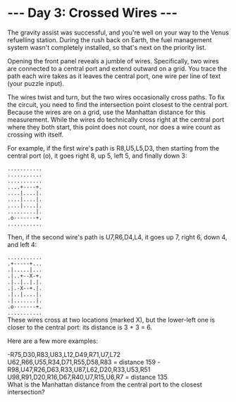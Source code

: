 # --- Day 3: Crossed Wires ---
The gravity assist was successful, and you're well on your way to the Venus refuelling station. During the rush back on Earth, the fuel management system wasn't completely installed, so that's next on the priority list.

Opening the front panel reveals a jumble of wires. Specifically, two wires are connected to a central port and extend outward on a grid. You trace the path each wire takes as it leaves the central port, one wire per line of text (your puzzle input).

The wires twist and turn, but the two wires occasionally cross paths. To fix the circuit, you need to find the intersection point closest to the central port. Because the wires are on a grid, use the Manhattan distance for this measurement. While the wires do technically cross right at the central port where they both start, this point does not count, nor does a wire count as crossing with itself.

For example, if the first wire's path is R8,U5,L5,D3, then starting from the central port (o), it goes right 8, up 5, left 5, and finally down 3:

`...........`  
`...........`  
`...........`   
`....+----+.`    
`....|....|.`  
`....|....|.`    
`....|....|.`    
`.........|.`    
`.o-------+.`    
`...........` 

Then, if the second wire's path is U7,R6,D4,L4, it goes up 7, right 6, down 4, and left 4:

`...........`  
`.+-----+...`  
`.|.....|...`  
`.|..+--X-+.`  
`.|..|..|.|.`  
`.|.-X--+.|.`  
`.|..|....|.`  
`.|.......|.`  
`.o-------+.`  
`...........`  
These wires cross at two locations (marked X), but the lower-left one is closer to the central port: its distance is 3 + 3 = 6.

Here are a few more examples:

-R75,D30,R83,U83,L12,D49,R71,U7,L72  
U62,R66,U55,R34,D71,R55,D58,R83 = distance 159
-R98,U47,R26,D63,R33,U87,L62,D20,R33,U53,R51  
U98,R91,D20,R16,D67,R40,U7,R15,U6,R7 = distance 135  
What is the Manhattan distance from the central port to the closest intersection?
